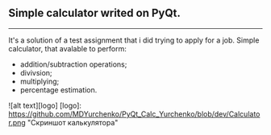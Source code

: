 ## Simple calculator writed on PyQt.
____
It's a solution of a test assignment that i did trying to apply for a job.
Simple calculator, that avalable to perform:
* addition/subtraction operations;
* divivsion;
* multiplying;
* percentage estimation.

![alt text][logo]
[logo]: https://github.com/MDYurchenko/PyQt_Calc_Yurchenko/blob/dev/Calculator.png "Скриншот калькулятора"
